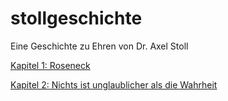 stollgeschichte
===============

Eine Geschichte zu Ehren von Dr. Axel Stoll

<a href="https://github.com/saufbernd/stollgeschichte/blob/master/1_Roseneck.md">Kapitel 1: Roseneck</a>

<a href="https://github.com/saufbernd/stollgeschichte/blob/master/2_Nichts-ist-unglaublicher-als-die-Wahrheit.md">Kapitel 2: Nichts ist unglaublicher als die Wahrheit</a>
